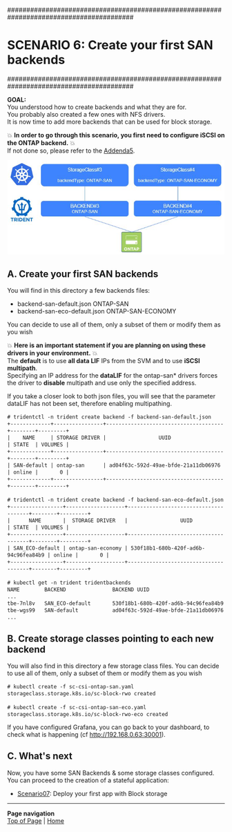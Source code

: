 #########################################################################################
# SCENARIO 6: Create your first SAN backends 
#########################################################################################

**GOAL:**   
You understood how to create backends and what they are for.  
You probably also created a few ones with NFS drivers.  
It is now time to add more backends that can be used for block storage.  

:boom: **In order to go through this scenario, you first need to configure iSCSI on the ONTAP backend.** :boom:  
If not done so, please refer to the [Addenda5](../../tasks/ontap_block).  

![Scenario6](Images/scenario6.jpg "Scenario6")

## A. Create your first SAN backends

You will find in this directory a few backends files:
- backend-san-default.json        ONTAP-SAN
- backend-san-eco-default.json    ONTAP-SAN-ECONOMY  

You can decide to use all of them, only a subset of them or modify them as you wish

:boom: **Here is an important statement if you are planning on using these drivers in your environment.** :boom:  
The **default** is to use **all data LIF** IPs from the SVM and to use **iSCSI multipath**.  
Specifying an IP address for the **dataLIF** for the ontap-san* drivers forces the driver to **disable** multipath and use only the specified address.  

If you take a closer look to both json files, you will see that the parameter dataLIF has not been set, therefore enabling multipathing.  

```
# tridentctl -n trident create backend -f backend-san-default.json
+-------------+----------------+--------------------------------------+--------+---------+
|    NAME     | STORAGE DRIVER |                 UUID                 | STATE  | VOLUMES |
+-------------+----------------+--------------------------------------+--------+---------+
| SAN-default | ontap-san      | ad04f63c-592d-49ae-bfde-21a11db06976 | online |       0 |
+-------------+----------------+--------------------------------------+--------+---------+

# tridentctl -n trident create backend -f backend-san-eco-default.json
+-----------------+-------------------+--------------------------------------+--------+---------+
|      NAME       |  STORAGE DRIVER   |                 UUID                 | STATE  | VOLUMES |
+-----------------+-------------------+--------------------------------------+--------+---------+
| SAN_ECO-default | ontap-san-economy | 530f18b1-680b-420f-ad6b-94c96fea84b9 | online |       0 |
+-----------------+-------------------+--------------------------------------+--------+---------+

# kubectl get -n trident tridentbackends
NAME        BACKEND               BACKEND UUID
...
tbe-7nl8v   SAN_ECO-default       530f18b1-680b-420f-ad6b-94c96fea84b9
tbe-wgs99   SAN-default           ad04f63c-592d-49ae-bfde-21a11db06976
...
```

## B. Create storage classes pointing to each new backend

You will also find in this directory a few storage class files.
You can decide to use all of them, only a subset of them or modify them as you wish

```
# kubectl create -f sc-csi-ontap-san.yaml
storageclass.storage.k8s.io/sc-block-rwo created

# kubectl create -f sc-csi-ontap-san-eco.yaml
storageclass.storage.k8s.io/sc-block-rwo-eco created
```

If you have configured Grafana, you can go back to your dashboard, to check what is happening (cf http://192.168.0.63:30001).

## C. What's next

Now, you have some SAN Backends & some storage classes configured. You can proceed to the creation of a stateful application:  
- [Scenario07](../Scenario07): Deploy your first app with Block storage  

---
**Page navigation**  
[Top of Page](#top) | [Home](/README.md)
